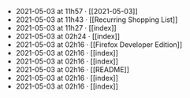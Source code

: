 - 2021-05-03 at 11h57 · [[2021-05-03]]
- 2021-05-03 at 11h43 · [[Recurring Shopping List]]
- 2021-05-03 at 11h27 · [[index]]
- 2021-05-03 at 02h24 · [[index]]
- 2021-05-03 at 02h16 · [[Firefox Developer Edition]]
- 2021-05-03 at 02h16 · [[index]]
- 2021-05-03 at 02h16 · [[index]]
- 2021-05-03 at 02h16 · [[README]]
- 2021-05-03 at 02h16 · [[index]]
- 2021-05-03 at 02h16 · [[index]]

